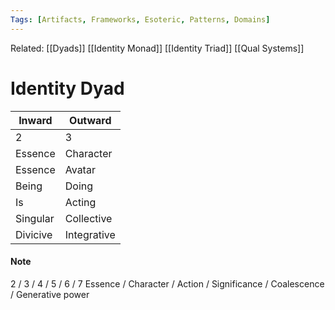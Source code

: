 ```yaml
---
Tags: [Artifacts, Frameworks, Esoteric, Patterns, Domains]
---
```

Related: [[Dyads]] [[Identity Monad]] [[Identity Triad]] [[Qual Systems]]
# Identity Dyad

| Inward | Outward |
|---|---|
| 2 | 3 |
| Essence | Character |
| Essence | Avatar |
| Being | Doing |
| Is | Acting |
| Singular | Collective |
| Divicive | Integrative |


#### Note
2 / 3 / 4 / 5 / 6 / 7
Essence / Character / Action / Significance / Coalescence / Generative power